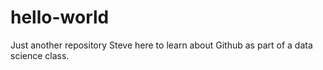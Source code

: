 # hello-world
Just another repository
Steve here to learn about Github as part of a data science class.
